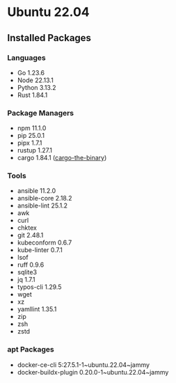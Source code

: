 # Ubuntu 22.04

## Installed Packages

### Languages

- Go 1.23.6
- Node 22.13.1
- Python 3.13.2
- Rust 1.84.1

### Package Managers

- npm 11.1.0
- pip 25.0.1
- pipx 1.7.1
- rustup 1.27.1
- cargo 1.84.1 ([cargo-the-binary](https://github.com/rust-lang/cargo/blob/master/src/cargo/version.rs))

### Tools

- ansible 11.2.0
- ansible-core 2.18.2
- ansible-lint 25.1.2
- awk
- curl
- chktex
- git 2.48.1
- kubeconform 0.6.7
- kube-linter 0.7.1
- lsof
- ruff 0.9.6
- sqlite3
- jq 1.7.1
- typos-cli 1.29.5
- wget
- xz
- yamllint 1.35.1
- zip
- zsh
- zstd

### apt Packages

- docker-ce-cli 5:27.5.1-1\~ubuntu.22.04\~jammy
- docker-buildx-plugin 0.20.0-1\~ubuntu.22.04\~jammy

